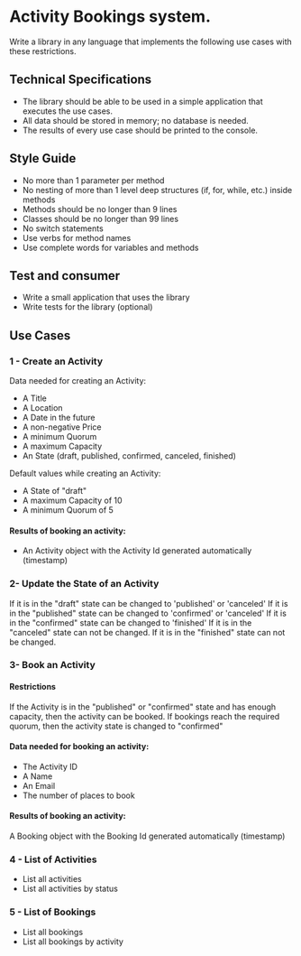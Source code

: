 # Activity Bookings system.

Write a library in any language that implements the following use cases with these restrictions.

## Technical Specifications

- The library should be able to be used in a simple application that executes the use cases.
- All data should be stored in memory; no database is needed.
- The results of every use case should be printed to the console.

## Style Guide

- No more than 1 parameter per method
- No nesting of more than 1 level deep structures (if, for, while, etc.) inside methods
- Methods should be no longer than 9 lines
- Classes should be no longer than 99 lines
- No switch statements
- Use verbs for method names
- Use complete words for variables and methods

## Test and consumer

- Write a small application that uses the library
- Write tests for the library (optional)

## Use Cases

### 1 - Create an Activity

Data needed for creating an Activity:

- A Title
- A Location
- A Date in the future
- A non-negative Price
- A minimum Quorum
- A maximum Capacity
- An State (draft, published, confirmed, canceled, finished)

Default values while creating an Activity:

- A State of "draft"
- A maximum Capacity of 10
- A minimum Quorum of 5

#### Results of booking an activity:

- An Activity object with the Activity Id generated automatically (timestamp)

### 2- Update the State of an Activity

If it is in the "draft" state can be changed to 'published' or 'canceled'
If it is in the "published" state can be changed to 'confirmed' or 'canceled'
If it is in the "confirmed" state can be changed to 'finished'
If it is in the "canceled" state can not be changed.
If it is in the "finished" state can not be changed.

### 3- Book an Activity

#### Restrictions

If the Activity is in the "published" or "confirmed" state and has enough capacity, then the activity can be booked.
If bookings reach the required quorum, then the activity state is changed to "confirmed"

#### Data needed for booking an activity:

- The Activity ID
- A Name
- An Email
- The number of places to book

#### Results of booking an activity:

A Booking object with the Booking Id generated automatically (timestamp)

### 4 - List of Activities

- List all activities
- List all activities by status

### 5 - List of Bookings

- List all bookings
- List all bookings by activity
